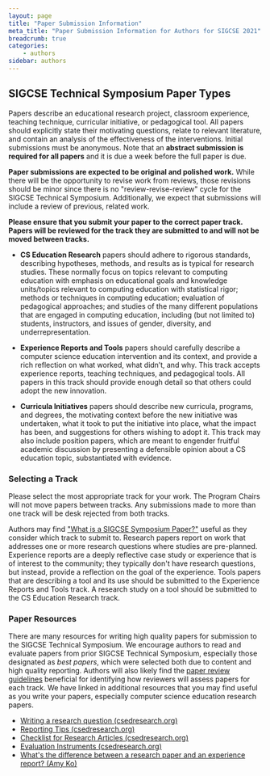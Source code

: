 ```yaml
---
layout: page
title: "Paper Submission Information"
meta_title: "Paper Submission Information for Authors for SIGCSE 2021"
breadcrumb: true
categories:
    - authors
sidebar: authors
---
```


## SIGCSE Technical Symposium Paper Types

Papers describe an educational research project, classroom experience, teaching technique, curricular initiative, or pedagogical tool. All papers should explicitly state their motivating questions, relate to relevant literature, and contain an analysis of the effectiveness of the interventions. Initial submissions must be anonymous. Note that an **abstract submission is required for all papers** and it is due a week before the full paper is due.  

**Paper submissions are expected to be original and polished work.**  While there will be the opportunity to revise work from reviews, those revisions should be minor since there is no "review-revise-review" cycle for the SIGCSE Technical Symposium.  Additionally, we expect that submissions will include a review of previous, related work.

**Please ensure that you submit your paper to the correct paper track. Papers will be reviewed for the track they are submitted to and will not be moved between tracks.**

* **CS Education Research** papers should adhere to rigorous standards, describing hypotheses, methods, and results as is typical for research studies. These normally focus on topics relevant to computing education with emphasis on educational goals and knowledge units/topics relevant to computing education with statistical rigor; methods or techniques in computing education; evaluation of pedagogical approaches; and studies of the many different populations that are engaged in computing education, including (but not limited to) students, instructors, and issues of gender, diversity, and underrepresentation.

* **Experience Reports and Tools** papers should carefully describe a computer science education intervention and its context, and provide a rich reflection on what worked, what didn’t, and why. This track accepts experience reports, teaching techniques, and pedagogical tools. All papers in this track should provide enough detail so that others could adopt the new innovation.

* **Curricula Initiatives** papers should describe new curricula, programs, and degrees, the motivating context before the new initiative was undertaken, what it took to put the initiative into place, what the impact has been, and suggestions for others wishing to adopt it. This track may also include position papers, which are meant to engender fruitful academic discussion by presenting a defensible opinion about a CS education topic, substantiated with evidence.

### Selecting a Track
Please select the most appropriate track for your work.  The Program Chairs will not move papers between tracks. Any submissions made to more than one track will be desk rejected from both tracks.  

Authors may find ["What is a SIGCSE Symposium Paper?"](https://dl.acm.org/citation.cfm?id=3243073) useful as they consider which track to submit to.  Research papers report on work that addresses one or more research questions where studies are pre-planned. Experience reports are a deeply reflective case study or experience that is of interest to the community; they typically don't have research questions, but instead, provide a reflection on the goal of the experience.  Tools papers that are describing a tool and its use should be submitted to the Experience Reports and Tools track.  A research study on a tool should be submitted to the CS Education Research track.

### Paper Resources
There are many resources for writing high quality papers for submission to the SIGCSE Technical Symposium.  We encourage authors to read and evaluate papers from prior SIGCSE Technical Symposium, especially those designated as *best papers*, which were selected both due to content and high quality reporting.  Authors will also likely find the [paper review guidelines](../reviewers/paper-review-guidelines.html) beneficial for identifying how reviewers will assess papers for each track.   We have linked in additional resources that you may find useful as you write your papers, especially computer science education research papers.

* [Writing a research question (csedresearch.org)](https://csedresearch.org/write-a-research-question/)
* [Reporting Tips (csedresearch.org)](https://csedresearch.org/reporting-activities/)
* [Checklist for Research Articles (csedresearch.org)](https://csedresearch.org/reviewing-articles/)
* [Evaluation Instruments (csedresearch.org)](https://csedresearch.org/evaluation-instruments/)
* [What's the difference between a research paper and an experience report? (Amy Ko)](https://gist.github.com/amyjko/689837b8eefccb3a8a28ff0aa5300615#whats-the-difference-between-a-research-paper-and-an-experience-report)
